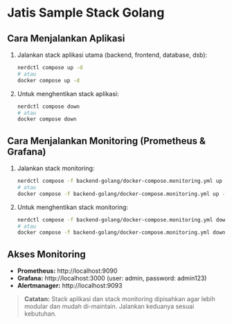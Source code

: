 # Jatis Sample Stack Golang

## Cara Menjalankan Aplikasi

1. Jalankan stack aplikasi utama (backend, frontend, database, dsb):
   ```bash
   nerdctl compose up -d
   # atau
   docker compose up -d
   ```

2. Untuk menghentikan stack aplikasi:
   ```bash
   nerdctl compose down
   # atau
   docker compose down
   ```

## Cara Menjalankan Monitoring (Prometheus & Grafana)

1. Jalankan stack monitoring:
   ```bash
   nerdctl compose -f backend-golang/docker-compose.monitoring.yml up -d
   # atau
   docker compose -f backend-golang/docker-compose.monitoring.yml up -d
   ```

2. Untuk menghentikan stack monitoring:
   ```bash
   nerdctl compose -f backend-golang/docker-compose.monitoring.yml down
   # atau
   docker compose -f backend-golang/docker-compose.monitoring.yml down
   ```

## Akses Monitoring

- **Prometheus:** http://localhost:9090
- **Grafana:** http://localhost:3000 (user: admin, password: admin123)
- **Alertmanager:** http://localhost:9093

> **Catatan:**
> Stack aplikasi dan stack monitoring dipisahkan agar lebih modular dan mudah di-maintain. Jalankan keduanya sesuai kebutuhan. 